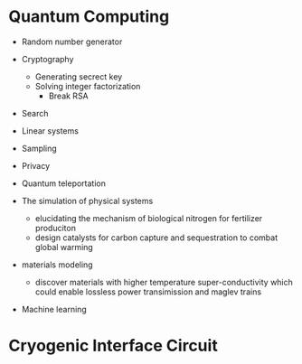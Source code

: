 # Quantum Computing
- Random number generator
- Cryptography
	- Generating secrect key
	- Solving integer factorization
		- Break RSA
- Search
- Linear systems
- Sampling
- Privacy

- Quantum teleportation
- The simulation of physical systems
	- elucidating the mechanism of biological nitrogen for fertilizer produciton
	- design catalysts for carbon capture and sequestration to combat global warming
- materials modeling
	- discover materials with higher temperature super-conductivity which could enable lossless power transimission and maglev trains
- Machine learning

# Cryogenic Interface Circuit
